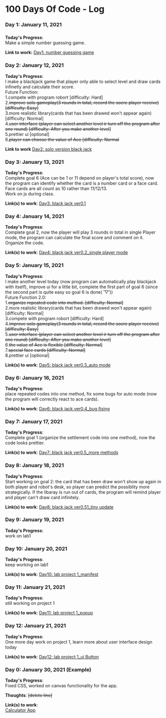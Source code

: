 # 100 Days Of Code - Log

### Day 1: January 11, 2021 
##### 
 
**Today's Progress**: <Br/>
Make a simple number guessing game.

**Link to work:** 
[Day1: number guessing game](https://github.com/zhrxxxx/100-day-of-code-files/blob/main/day1.java)


### Day 2: January 12, 2021 

**Today's Progress**: <Br/>
I make a blackjack game that player only able to select level and draw cards infinetly and calculate their score. <Br/>
Future Function: <Br/>
1.compete with program robort [difficulty: Hard] <Br/>
2.<del>improve solo gameplay(3 rounds in total, record the socre player receive) [difficulty: Easy]</del><Br/>
3.more realistic library(cards that has been drawed won't appear again) [difficulty: Normal]<Br/>
4.<del>user interface (player can select another level ir turn off the program after one round) [difficulty: After you make another level]</del><Br/>
5.prettier ui [optional]<Br/>
6.<del>player can choose the value of Ace [difficulty: Normal</del>

**Link to work**
[Day2: solo version black jack](https://github.com/zhrxxxx/100-day-of-code-files/blob/main/day2.java)


### Day 3: January 13, 2021 

**Today's Progress**: <Br/>
Complete goal 6 (Ace can be 1 or 11 depend on player's total score), now the program can identify whether the card is a number card or a face card. Face cards are all count as 10 rather than 11/12/13.<Br/>
Work on js during class.

**Link(s) to work**: 
[Day3: black jack ver0.1](https://github.com/zhrxxxx/100-day-of-code-java-files/blob/main/day3.java)


### Day 4: January 14, 2021 

**Today's Progress**: <Br/>
Complete goal 2, now the player will play 3 rounds in total in single Player mode, the program can calculate the final score and comment on it. Organize the code.

**Link(s) to work**: 
[Day4: black jack ver0.2_single player mode](https://github.com/zhrxxxx/100-day-of-code-files/blob/main/day4.java)

### Day 5: January 15, 2021 

**Today's Progress**: <Br/>
I make another level today (now program can automatically play blackjack with itself), improve ui for a little bit, complete the first part of goal 6 (since the second part is quite easy so goal 6 is done( ‵▽′))<Br/>
Future Function 2.0: <Br/>
1.<del>organize repeated code into method. [difficulty: Normal]</del><Br/>
2.more realistic library(cards that has been drawed won't appear again) [difficulty: Normal]<Br/>
3.compete with program robort [difficulty: Hard] <Br/>
4.<del>improve solo gameplay(3 rounds in total, record the socre player receive) [difficulty: Easy]</del><Br/>
5.<del>user interface (player can select another level ir turn off the program after one round) [difficulty: After you make another level]</del><Br/>
6.<del>the value of Ace is flexible [difficulty: Normal]</del><Br/>
7.<del>special face cards [difficulty: Normal]</del><Br/>
8.prettier ui [optional]<Br/>


**Link(s) to work**: 
[Day5: black jack ver0.3_auto mode](https://github.com/zhrxxxx/100-day-of-code-files/blob/main/day5.java)


### Day 6: January 16, 2021 

**Today's Progress**: <Br/>
place repeated codes into one method, fix some bugs for auto mode (now the program will correctly react to ace cards).<Br/>

**Link(s) to work**: 
[Day6: black jack ver0.4_bug fixing](https://github.com/zhrxxxx/100-day-of-code-files/blob/main/day6.java)


### Day 7: January 17, 2021 

**Today's Progress**: <Br/>
Complete goal 1 (organize the settlement code into one method), now the code looks prettier.<Br/>

**Link(s) to work**: 
[Day7: black jack ver0.5_more methods](https://github.com/zhrxxxx/100-day-of-code-files/blob/main/day7.java)


### Day 8: January 18, 2021 

**Today's Progress**: <Br/>
Start working on goal 2: the card that has been draw won't show up again in both player and robot's desk, so player can predict the possiblity more strategically. If the libaray is run out of cards, the program will remind player and player can't draw card infinitely.<Br/>

**Link(s) to work**: 
[Day8: black jack ver0.51_tiny update](https://github.com/zhrxxxx/100-day-of-code-files/blob/main/day8.java)


### Day 9: January 19, 2021 

**Today's Progress**: <Br/>
work on lab1<Br/>
 

### Day 10: January 20, 2021 

**Today's Progress**: <Br/>
keep working on lab1<Br/>

**Link(s) to work**: 
[Day10: lab project 1_manifest](https://github.com/zhrxxxx/100-day-of-code-files/blob/main/day10.json)


### Day 11: January 21, 2021 

**Today's Progress**: <Br/>
still working on project 1<Br/>


**Link(s) to work**: 
[Day11: lab project 1_popup](https://github.com/zhrxxxx/100-day-of-code-files/blob/main/day11.html)


### Day 12: January 21, 2021 

**Today's Progress**: <Br/>
One more day work on project 1, learn more about user interface design today<Br/>


**Link(s) to work**: 
[Day12: lab project 1_ui Button](https://github.com/zhrxxxx/100-day-of-code-files/edit/main/button.css)










### Day 0: January 30, 2021 (Example)

**Today's Progress**: <Br/>
Fixed CSS, worked on canvas functionality for the app.

**Thoughts**: <del>[delete line]</del>

**Link(s) to work**: <Br/>
[Calculator App](http://www.example.com)



